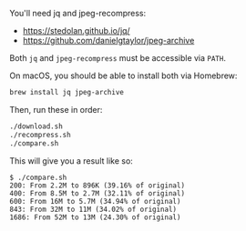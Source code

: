 You'll need jq and jpeg-recompress:

 * https://stedolan.github.io/jq/
 * https://github.com/danielgtaylor/jpeg-archive

Both `jq` and `jpeg-recompress` must be accessible via `PATH`.

On macOS, you should be able to install both via Homebrew:

```bash
brew install jq jpeg-archive
```
Then, run these in order:

```bash
./download.sh
./recompress.sh
./compare.sh
```

This will give you a result like so:

```
$ ./compare.sh
200: From 2.2M to 896K (39.16% of original)
400: From 8.5M to 2.7M (32.11% of original)
600: From 16M to 5.7M (34.94% of original)
843: From 32M to 11M (34.02% of original)
1686: From 52M to 13M (24.30% of original)
```
